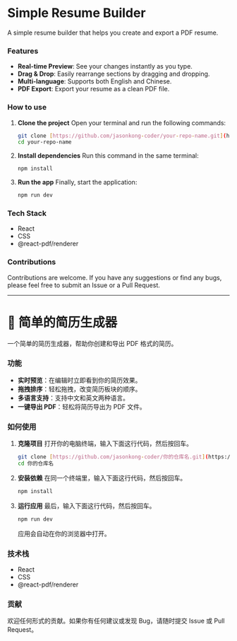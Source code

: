 # Simple Resume Builder

A simple resume builder that helps you create and export a PDF resume.

### Features
- **Real-time Preview**: See your changes instantly as you type.
- **Drag & Drop**: Easily rearrange sections by dragging and dropping.
- **Multi-language**: Supports both English and Chinese.
- **PDF Export**: Export your resume as a clean PDF file.

### How to use
1.  **Clone the project**
    Open your terminal and run the following commands:
    ```bash
    git clone [https://github.com/jasonkong-coder/your-repo-name.git](https://github.com/jasonkong-coder/your-repo-name.git)
    cd your-repo-name
    ```

2.  **Install dependencies**
    Run this command in the same terminal:
    ```bash
    npm install
    ```

3.  **Run the app**
    Finally, start the application:
    ```bash
    npm run dev
    ```

### Tech Stack

* React
* CSS
* @react-pdf/renderer

### Contributions

Contributions are welcome. If you have any suggestions or find any bugs, please feel free to submit an Issue or a Pull Request.

---

# 📝 简单的简历生成器

一个简单的简历生成器，帮助你创建和导出 PDF 格式的简历。

### 功能
* **实时预览**：在编辑时立即看到你的简历效果。
* **拖拽排序**：轻松拖拽，改变简历板块的顺序。
* **多语言支持**：支持中文和英文两种语言。
* **一键导出 PDF**：轻松将简历导出为 PDF 文件。

### 如何使用
1.  **克隆项目**
    打开你的电脑终端，输入下面这行代码，然后按回车。
    ```bash
    git clone [https://github.com/jasonkong-coder/你的仓库名.git](https://github.com/jasonkong-coder/你的仓库名.git)
    cd 你的仓库名
    ```

2.  **安装依赖**
    在同一个终端里，输入下面这行代码，然后按回车。
    ```bash
    npm install
    ```

3.  **运行应用**
    最后，输入下面这行代码，然后按回车。
    ```bash
    npm run dev
    ```
    应用会自动在你的浏览器中打开。

### 技术栈

* React
* CSS
* @react-pdf/renderer

### 贡献

欢迎任何形式的贡献。如果你有任何建议或发现 Bug，请随时提交 Issue 或 Pull Request。